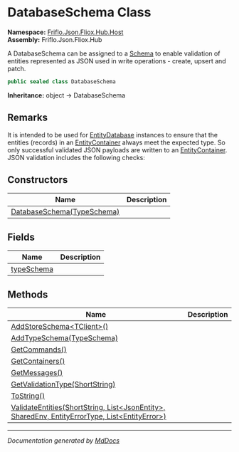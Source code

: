 ﻿<!--  
  <auto-generated>   
    The contents of this file were generated by a tool.  
    Changes to this file may be list if the file is regenerated  
  </auto-generated>   
-->

# DatabaseSchema Class

**Namespace:** [Friflo.Json.Fliox.Hub.Host](../index.md)  
**Assembly:** Friflo.Json.Fliox.Hub

A DatabaseSchema can be assigned to a [Schema](../EntityDatabase/properties/Schema.md) to enable validation of entities represented as JSON used in write operations \- create, upsert and patch.

```csharp
public sealed class DatabaseSchema
```

**Inheritance:** object → DatabaseSchema

## Remarks

It is intended to be used for [EntityDatabase](../EntityDatabase/index.md) instances to ensure that the entities (records) in an [EntityContainer](../EntityContainer/index.md) always meet the expected type. So only successful validated JSON payloads are written to an [EntityContainer](../EntityContainer/index.md). JSON validation includes the following checks:

## Constructors

| Name                                                | Description |
| --------------------------------------------------- | ----------- |
| [DatabaseSchema(TypeSchema)](constructors/index.md) |             |

## Fields

| Name                               | Description |
| ---------------------------------- | ----------- |
| [typeSchema](fields/typeSchema.md) |             |

## Methods

| Name                                                                                                                              | Description |
| --------------------------------------------------------------------------------------------------------------------------------- | ----------- |
| [AddStoreSchema\<TClient\>()](methods/AddStoreSchema.md)                                                                          |             |
| [AddTypeSchema(TypeSchema)](methods/AddTypeSchema.md)                                                                             |             |
| [GetCommands()](methods/GetCommands.md)                                                                                           |             |
| [GetContainers()](methods/GetContainers.md)                                                                                       |             |
| [GetMessages()](methods/GetMessages.md)                                                                                           |             |
| [GetValidationType(ShortString)](methods/GetValidationType.md)                                                                    |             |
| [ToString()](methods/ToString.md)                                                                                                 |             |
| [ValidateEntities(ShortString, List\<JsonEntity\>, SharedEnv, EntityErrorType, List\<EntityError\>)](methods/ValidateEntities.md) |             |

___

*Documentation generated by [MdDocs](https://github.com/ap0llo/mddocs)*
